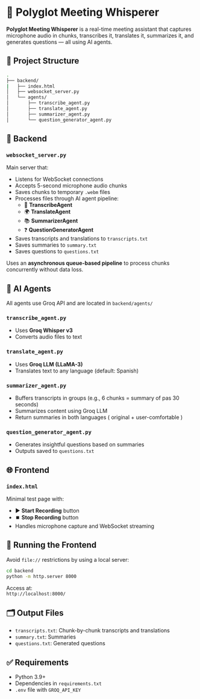 # 🧠 Polyglot Meeting Whisperer

**Polyglot Meeting Whisperer** is a real-time meeting assistant that captures microphone audio in chunks, transcribes it, translates it, summarizes it, and generates questions — all using AI agents.

## 📁 Project Structure

```bash
.
├── backend/
|   ├── index.html
│   ├── websocket_server.py
│   └── agents/
│       ├── transcribe_agent.py
│       ├── translate_agent.py
│       ├── summarizer_agent.py
│       └── question_generator_agent.py
```

## 🔧 Backend

### `websocket_server.py`
Main server that:
- Listens for WebSocket connections
- Accepts 5-second microphone audio chunks
- Saves chunks to temporary `.webm` files
- Processes files through AI agent pipeline:
  - 📝 **TranscribeAgent**
  - 🌍 **TranslateAgent**
  - 📚 **SummarizerAgent**
  - ❓ **QuestionGeneratorAgent**
- Saves transcripts and translations to `transcripts.txt`
- Saves summaries to `summary.txt`
- Saves questions to `questions.txt`

Uses an **asynchronous queue-based pipeline** to process chunks concurrently without data loss.

## 🤖 AI Agents

All agents use Groq API and are located in `backend/agents/`

### `transcribe_agent.py`
- Uses **Groq Whisper v3**
- Converts audio files to text

### `translate_agent.py`
- Uses **Groq LLM (LLaMA-3)**
- Translates text to any language (default: Spanish)

### `summarizer_agent.py`
- Buffers transcripts in groups (e.g., 6 chunks = summary of pas 30 seconds)
- Summarizes content using Groq LLM
- Return summaries in both languages ( original + user-comfortable )

### `question_generator_agent.py`
- Generates insightful questions based on summaries
- Outputs saved to `questions.txt`

## 🌐 Frontend

### `index.html`
Minimal test page with:
- ▶️ **Start Recording** button
- ⏹️ **Stop Recording** button
- Handles microphone capture and WebSocket streaming

## 🚀 Running the Frontend
Avoid `file://` restrictions by using a local server:

```bash
cd backend
python -m http.server 8000
```
Access at:  
`http://localhost:8000/`

## 🗂 Output Files
- `transcripts.txt`: Chunk-by-chunk transcripts and translations
- `summary.txt`: Summaries
- `questions.txt`: Generated questions

## ✅ Requirements
- Python 3.9+
- Dependencies in `requirements.txt`
- `.env` file with `GROQ_API_KEY`
